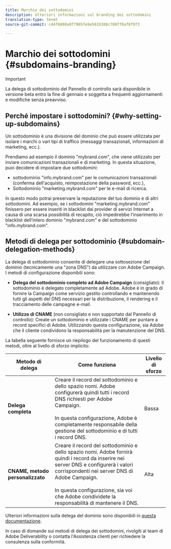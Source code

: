 ```yaml
---
title: Marchio dei sottodomini
description: Ulteriori informazioni sul branding dei sottodomini
translation-type: tm+mt
source-git-commit: c44f6800a0f7905fe9e5619388c7007f0af8f973

---
```



# Marchio dei sottodomini {#subdomains-branding}

>[!IMPORTANT]
>
>La delega di sottodominio del Pannello di controllo sarà disponibile in versione beta entro la fine di gennaio e soggetta a frequenti aggiornamenti e modifiche senza preavviso.

## Perché impostare i sottodomini? {#why-setting-up-subdomains}

Un sottodominio è una divisione del dominio che può essere utilizzata per isolare i marchi o vari tipi di traffico (messaggi transazionali, informazioni di marketing, ecc.).

Prendiamo ad esempio il dominio &quot;mybrand.com&quot;, che viene utilizzato per inviare comunicazioni transazionali e di marketing. In questa situazione, puoi decidere di impostare due sottodomini:

* sottodominio &quot;info.mybrand.com&quot; per le comunicazioni transazionali (conferma dell&#39;acquisto, reimpostazione della password, ecc.),
* Sottodominio &quot;marketing.mybrand.com&quot; per le e-mail di ricerca.

In questo modo potrai preservare la reputazione del tuo dominio e di altri sottodomini. Ad esempio, se i sottodomini &quot;marketing.mybrand.com&quot; finissero per essere inseriti in blacklist dai provider di servizi Internet a causa di una scarsa possibilità di recapito, ciò impedirebbe l’inserimento in blacklist dell’intero dominio &quot;mybrand.com&quot; e del sottodominio &quot;info.mybrand.com&quot;.

## Metodi di delega per sottodominio {#subdomain-delegation-methods}

La delega di sottodominio consente di delegare una sottosezione del dominio (tecnicamente una &quot;zona DNS&quot;) da utilizzare con Adobe Campaign. I metodi di configurazione disponibili sono:

* **Delega del sottodominio completo ad Adobe Campaign** (consigliato): Il sottodominio è delegato completamente ad Adobe. Adobe è in grado di fornire la Campaign come servizio gestito controllando e mantenendo tutti gli aspetti del DNS necessari per la distribuzione, il rendering e il tracciamento delle campagne e-mail.

* **Utilizzo di CNAME** (non consigliato e non supportato dal Pannello di controllo): Create un sottodominio e utilizzate i CNAME per puntare a record specifici di Adobe. Utilizzando questa configurazione, sia Adobe che il cliente condividono la responsabilità per la manutenzione del DNS.

La tabella seguente fornisce un riepilogo del funzionamento di questi metodi, oltre al livello di sforzo implicito:

| Metodo di delega | Come funziona | Livello di sforzo |
|---|---|---|
| **Delega completa** | Creare il record del sottodominio e dello spazio nomi. Adobe configurerà quindi tutti i record DNS richiesti per Adobe Campaign.<br/><br/>In questa configurazione, Adobe è completamente responsabile della gestione del sottodominio e di tutti i record DNS. | Bassa |
| **CNAME, metodo personalizzato** | Creare il record del sottodominio e dello spazio nomi. Adobe fornirà quindi i record da inserire nei server DNS e configurerà i valori corrispondenti nei server DNS di Adobe Campaign.<br/><br/>In questa configurazione, sia voi che Adobe condividete la responsabilità di mantenere il DNS. | Alta |

Ulteriori informazioni sulla delega del dominio sono disponibili in [questa documentazione](https://helpx.adobe.com/campaign/kb/domain-name-delegation.html).

In caso di domande sui metodi di delega dei sottodomini, rivolgiti al team di Adobe Deliverability o contatta l&#39;Assistenza clienti per richiedere la consulenza sulla conformità.
